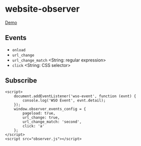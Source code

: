 # website-observer

[Demo](https://abyr.github.io/website-observer/demo.html)

## Events

* `onload`
* `url_change`
* `url_change_match` <String: regular expression>
* `click` <String: CSS selector>


## Subscribe

```
<script>
    document.addEventListener('wso-event', function (evnt) {
        console.log('WSO Event', evnt.detail);
    });
    window.observer_events_config = {
        pageload: true,
        url_change: true,
        url_change_match: 'second',
        click: 'a'
    };
</script>
<script src="observer.js"></script>
```